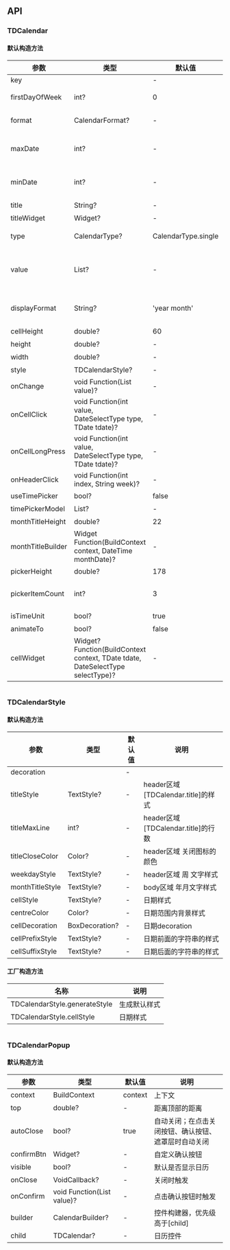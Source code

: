 ## API
### TDCalendar
#### 默认构造方法

| 参数 | 类型 | 默认值 | 说明 |
| --- | --- | --- | --- |
| key |  | - |  |
| firstDayOfWeek | int? | 0 | 第一天从星期几开始，默认 0 = 周日 |
| format | CalendarFormat? | - | 用于格式化日期的函数，可定义日期前后的显示内容和日期样式 |
| maxDate | int? | - | 最大可选的日期(fromMillisecondsSinceEpoch)，不传则默认半年后 |
| minDate | int? | - | 最小可选的日期(fromMillisecondsSinceEpoch)，不传则默认今天 |
| title | String? | - | 标题 |
| titleWidget | Widget? | - | 标题组件 |
| type | CalendarType? | CalendarType.single | 日历的选择类型，single = 单选；multiple = 多选; range = 区间选择 |
| value | List<int>? | - | 当前选择的日期(fromMillisecondsSinceEpoch)，不传则默认今天，当 type = single 时数组长度为1 |
| displayFormat | String? | 'year month' | 年月显示格式，`year`表示年，`month`表示月，如`year month`表示年在前、月在后、中间隔一个空格 |
| cellHeight | double? | 60 | 日期高度 |
| height | double? | - | 高度 |
| width | double? | - | 宽度 |
| style | TDCalendarStyle? | - | 自定义样式 |
| onChange | void Function(List<int> value)? | - | 选中值变化时触发 |
| onCellClick | void Function(int value, DateSelectType type, TDate tdate)? | - | 点击日期时触发 |
| onCellLongPress | void Function(int value, DateSelectType type, TDate tdate)? | - | 长安日期时触发 |
| onHeaderClick | void Function(int index, String week)? | - | 点击周时触发 |
| useTimePicker | bool? | false | 是否显示时间选择器 |
| timePickerModel | List<DatePickerModel>? | - | 自定义时间选择器 |
| monthTitleHeight | double? | 22 | 月标题高度 |
| monthTitleBuilder | Widget Function(BuildContext context, DateTime monthDate)? | - | 月标题构建器 |
| pickerHeight | double? | 178 | 时间选择器List的视窗高度 |
| pickerItemCount | int? | 3 | 选择器List视窗中item个数，pickerHeight / pickerItemCount即item高度 |
| isTimeUnit | bool? | true | 是否显示时间单位 |
| animateTo | bool? | false | 动画滚动到指定位置 |
| cellWidget | Widget? Function(BuildContext context, TDate tdate, DateSelectType selectType)? | - | 自定义日期单元格组件 |

```
```
 ### TDCalendarStyle
#### 默认构造方法

| 参数 | 类型 | 默认值 | 说明 |
| --- | --- | --- | --- |
| decoration |  | - |  |
| titleStyle | TextStyle? | - | header区域 [TDCalendar.title]的样式 |
| titleMaxLine | int? | - | header区域 [TDCalendar.title]的行数 |
| titleCloseColor | Color? | - | header区域 关闭图标的颜色 |
| weekdayStyle | TextStyle? | - | header区域 周 文字样式 |
| monthTitleStyle | TextStyle? | - | body区域 年月文字样式 |
| cellStyle | TextStyle? | - | 日期样式 |
| centreColor | Color? | - | 日期范围内背景样式 |
| cellDecoration | BoxDecoration? | - | 日期decoration |
| cellPrefixStyle | TextStyle? | - | 日期前面的字符串的样式 |
| cellSuffixStyle | TextStyle? | - | 日期后面的字符串的样式 |


#### 工厂构造方法

| 名称  | 说明 |
| --- |  --- |
| TDCalendarStyle.generateStyle  | 生成默认样式 |
| TDCalendarStyle.cellStyle  | 日期样式 |

```
```
 ### TDCalendarPopup
#### 默认构造方法

| 参数 | 类型 | 默认值 | 说明 |
| --- | --- | --- | --- |
| context | BuildContext | context | 上下文 |
| top | double? | - | 距离顶部的距离 |
| autoClose | bool? | true | 自动关闭；在点击关闭按钮、确认按钮、遮罩层时自动关闭 |
| confirmBtn | Widget? | - | 自定义确认按钮 |
| visible | bool? | - | 默认是否显示日历 |
| onClose | VoidCallback? | - | 关闭时触发 |
| onConfirm | void Function(List<int> value)? | - | 点击确认按钮时触发 |
| builder | CalendarBuilder? | - | 控件构建器，优先级高于[child] |
| child | TDCalendar? | - | 日历控件 |
